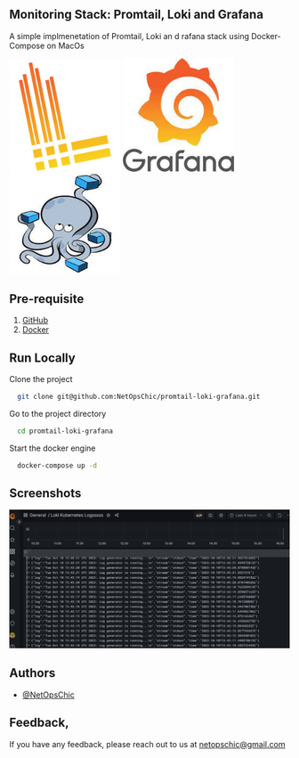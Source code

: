 
## Monitoring Stack: Promtail, Loki and Grafana

A simple implmenetation of Promtail, Loki an d rafana stack using Docker-Compose on MacOs


<p float="center">
  <img src="img/loki.png" width="200">
  <img src="img/grafna.jpeg" width="200">
  <img src="img/docker.jpeg" height = "180" width="200">
</p>


## Pre-requisite

1. [GitHub](https://docs.github.com/en/desktop/installing-and-authenticating-to-github-desktop/installing-github-desktop)
2. [Docker](https://docs.docker.com/engine/install/)

## Run Locally

Clone the project

```bash
  git clone git@github.com:NetOpsChic/promtail-loki-grafana.git
```

Go to the project directory

```bash
  cd promtail-loki-grafana
```

Start the docker engine

```bash
  docker-compose up -d
```
## Screenshots

![Image](img/lokiss.png)


## Authors

- [@NetOpsChic](https://github.com/NetOpsChic)

## Feedback‚

If you have any feedback, please reach out to us at netopschic@gmail.com
